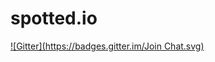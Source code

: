 spotted.io
==========
[![Gitter](https://badges.gitter.im/Join Chat.svg)](https://gitter.im/pric/spotted.io?utm_source=badge&utm_medium=badge&utm_campaign=pr-badge&utm_content=badge)
